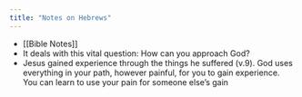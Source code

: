 ```yaml
---
title: "Notes on Hebrews"
---
```


- [[Bible Notes]]
- It deals with this vital question: How can you approach God?
- Jesus gained experience through the things he suffered (v.9). God uses everything in your path, however painful, for you to gain experience. You can learn to use your pain for someone else’s gain